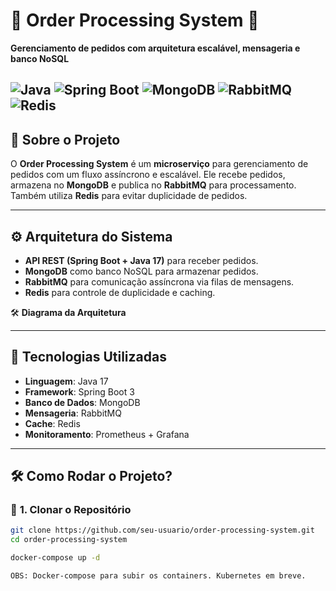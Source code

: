 # 🛒 Order Processing System 🚀
**Gerenciamento de pedidos com arquitetura escalável, mensageria e banco NoSQL**

![Java](https://img.shields.io/badge/Java-17-blue?style=flat&logo=java)
![Spring Boot](https://img.shields.io/badge/Spring%20Boot-3.0-brightgreen?style=flat&logo=spring)
![MongoDB](https://img.shields.io/badge/MongoDB-NoSQL-brightgreen?style=flat&logo=mongodb)
![RabbitMQ](https://img.shields.io/badge/RabbitMQ-Message%20Queue-orange?style=flat&logo=rabbitmq)
![Redis](https://img.shields.io/badge/Redis-Cache-red?style=flat&logo=redis)
---

## 📖 Sobre o Projeto
O **Order Processing System** é um **microserviço** para gerenciamento de pedidos com um fluxo assíncrono e escalável. Ele recebe pedidos, armazena no **MongoDB** e publica no **RabbitMQ** para processamento. Também utiliza **Redis** para evitar duplicidade de pedidos.

---

## ⚙️ **Arquitetura do Sistema**
- **API REST (Spring Boot + Java 17)** para receber pedidos.
- **MongoDB** como banco NoSQL para armazenar pedidos.
- **RabbitMQ** para comunicação assíncrona via filas de mensagens.
- **Redis** para controle de duplicidade e caching.

🛠️ **Diagrama da Arquitetura**  


---

## 🚀 **Tecnologias Utilizadas**
- **Linguagem**: Java 17
- **Framework**: Spring Boot 3
- **Banco de Dados**: MongoDB
- **Mensageria**: RabbitMQ
- **Cache**: Redis
- **Monitoramento**: Prometheus + Grafana
---

## 🛠 **Como Rodar o Projeto?**
### 🔹 **1. Clonar o Repositório**
```bash
git clone https://github.com/seu-usuario/order-processing-system.git
cd order-processing-system

docker-compose up -d

OBS: Docker-compose para subir os containers. Kubernetes em breve.
```